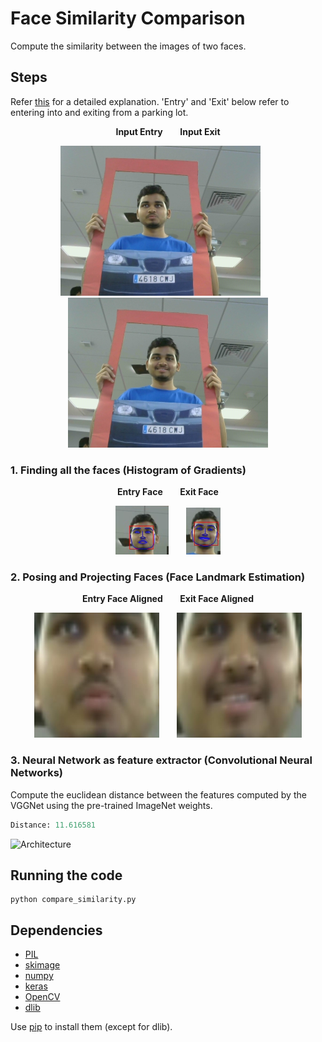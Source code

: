 # Face Similarity Comparison

Compute the similarity between the images of two faces.

## Steps
Refer [this](1) for a detailed explanation. 'Entry' and 'Exit' below refer to entering into and exiting from 
a parking lot.

<p align = "center">
 <b> Input Entry</b>
 &nbsp; &nbsp; &nbsp;
 <b>Input Exit</b>
 </p>
 <p align = "center">
 <img alt = 'Entry Image' src = '../images/final_entry/image.jpg'/>
 &nbsp; &nbsp; &nbsp;
 <img alt = 'Exit Image 1' src = '../images/final_exit/image.jpg'/>
</p>

### 1. Finding all the faces (Histogram of Gradients)

<p align = "center">
<b>Entry Face</b>
&nbsp; &nbsp; &nbsp;
<b>Exit Face</b>
</p>
<p align = "center">
<img alt = 'Output Entry Image' src = '../images/results/face_entry.png'/>
&nbsp; &nbsp; &nbsp;
<img alt = 'Output Exit Image 1' src = '../images/results/face_exit.png'/>
</p>

### 2. Posing and Projecting Faces (Face Landmark Estimation)
<p align = "center">
<b> Entry Face Aligned</b>
&nbsp; &nbsp; &nbsp;
<b>Exit Face Aligned</b>
</p>
<p align = "center">
<img alt = 'Output Entry Aligned Image' src = '../images/results/face_aligned_entry.jpg' width="200" height="200"/>
&nbsp; &nbsp; &nbsp;
<img alt = 'Output Exit Aligned Image 1' src = '../images/results/face_aligned_exit.jpg' width="200" height="200"/>
</p>

### 3. Neural Network as feature extractor (Convolutional Neural Networks)

Compute the euclidean distance between the features computed by the VGGNet using the pre-trained ImageNet weights.
```python
Distance: 11.616581
```
<img alt = 'Architecture' src = 'http://www.vlfeat.org/matconvnet/models/imagenet-vgg-f.svg' width="800" height="800"/>

## Running the code

```
python compare_similarity.py
```

## Dependencies
- [PIL](3)
- [skimage](4)
- [numpy](5)
- [keras](6)
- [OpenCV](7)
- [dlib](8)

Use [pip](9) to install them (except for dlib).

[1]: https://medium.com/@ageitgey/machine-learning-is-fun-part-4-modern-face-recognition-with-deep-learning-c3cffc121d78
[2]: http://www.vlfeat.org/matconvnet/models/imagenet-vgg-f.svg
[3]: www.pythonware.com/products/pil/
[4]: http://scikit-image.org/docs/dev/api/skimage.html
[5]: www.numpy.org/
[6]: http://keras.io/
[7]: http://opencv.org/
[8]: http://dlib.net/
[9]: https://pypi.python.org/pypi/pip

